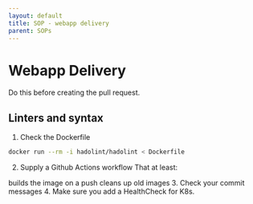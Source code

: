 ```yaml
---
layout: default
title: SOP - webapp delivery
parent: SOPs
---
```


# Webapp Delivery

Do this before creating the pull request.

## Linters and syntax

1. Check the Dockerfile

```bash
docker run --rm -i hadolint/hadolint < Dockerfile
```

2. Supply a Github Actions workflow
That at least:

builds the image on a push
cleans up old images
3. Check your commit messages
4. Make sure you add a HealthCheck for K8s.
